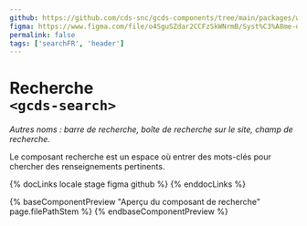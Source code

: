 ```yaml
---
github: https://github.com/cds-snc/gcds-components/tree/main/packages/web/src/components/gcds-search
figma: https://www.figma.com/file/o4SguSZdar2CCFzSkWNrmB/Syst%C3%A8me-de-design-GC?type=design&node-id=114-2997&mode=design&t=1DaL24vHpjRRfHHm-0
permalink: false
tags: ['searchFR', 'header']
---
```


# Recherche <br>`<gcds-search>`

_Autres noms : barre de recherche, boîte de recherche sur le site, champ de recherche._

Le composant recherche est un espace où entrer des mots-clés pour chercher des renseignements pertinents.

{% docLinks locale stage figma github %}
{% enddocLinks %}

{% baseComponentPreview "Aperçu du composant de recherche" page.filePathStem %}
{% endbaseComponentPreview %}
